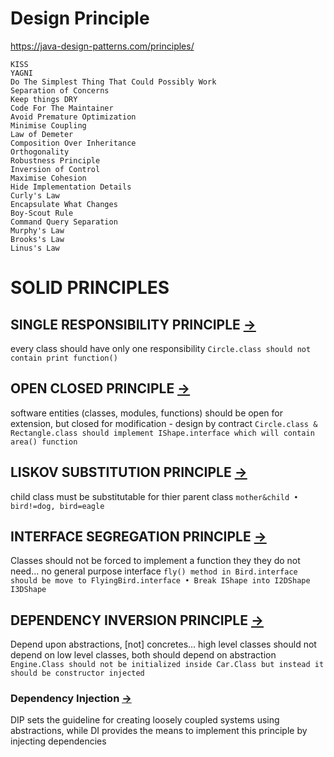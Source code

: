 # Design Principle

https://java-design-patterns.com/principles/
```
KISS
YAGNI
Do The Simplest Thing That Could Possibly Work
Separation of Concerns
Keep things DRY
Code For The Maintainer
Avoid Premature Optimization
Minimise Coupling
Law of Demeter
Composition Over Inheritance
Orthogonality
Robustness Principle
Inversion of Control
Maximise Cohesion
Hide Implementation Details
Curly's Law
Encapsulate What Changes
Boy-Scout Rule
Command Query Separation
Murphy's Law
Brooks's Law
Linus's Law
```

# SOLID PRINCIPLES

## SINGLE RESPONSIBILITY PRINCIPLE [->](https://youtu.be/x1fqWjG8RVE?t=162)
every class should have only one responsibility
```Circle.class should not contain print function()```

## OPEN CLOSED PRINCIPLE [->](https://youtu.be/x1fqWjG8RVE?t=298)
software entities (classes, modules, functions) should be open for extension, but closed for modification - design by contract
```Circle.class & Rectangle.class should implement IShape.interface which will contain area() function```

## LISKOV SUBSTITUTION PRINCIPLE [->](https://youtu.be/x1fqWjG8RVE?t=471)
child class must be substitutable for thier parent class
```mother&child • bird!=dog, bird=eagle```

## INTERFACE SEGREGATION PRINCIPLE [->](https://youtu.be/x1fqWjG8RVE?t=607)
Classes should not be forced to implement a function they they do not need... no general purpose interface
```fly() method in Bird.interface should be move to FlyingBird.interface • Break IShape into I2DShape I3DShape```

## DEPENDENCY INVERSION PRINCIPLE [->](https://youtu.be/x1fqWjG8RVE?t=799)
Depend upon abstractions, [not] concretes... high level classes should not depend on low level classes, both should depend on abstraction
```Engine.Class should not be initialized inside Car.Class but instead it should be constructor injected```

### Dependency Injection [->](/App/Android/Architecture/Pattern/Dependency)
DIP sets the guideline for creating loosely coupled systems using abstractions, while DI provides the means to implement this principle by injecting dependencies




